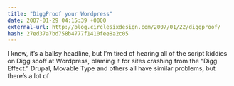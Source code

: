 ```yaml
---
title: "DiggProof your Wordpress"
date: 2007-01-29 04:15:39 +0000
external-url: http://blog.circlesixdesign.com/2007/01/22/diggproof/
hash: 27ed37a7bd758b4777f1410fee8a2c05
---
```


I know, it’s a ballsy headline, but I’m tired of hearing all of the script kiddies on Digg scoff at Wordpress, blaming it for sites crashing from the “Digg Effect.” Drupal, Movable Type and others all have similar problems, but there’s a lot of
